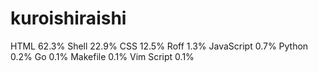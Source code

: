 # kuroishiraishi
HTML              62.3%
Shell             22.9%
CSS               12.5%
Roff              1.3%
JavaScript        0.7%
Python            0.2%
Go                0.1%
Makefile          0.1%
Vim Script        0.1%
